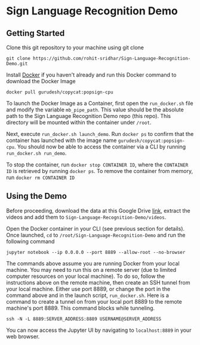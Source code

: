 # Sign Language Recognition Demo

## Getting Started
Clone this git repository to your machine using git clone
```
git clone https://github.com/rohit-sridhar/Sign-Language-Recognition-Demo.git
```

Install [Docker](https://www.docker.com) if you haven't already and run this Docker command to download the Docker Image
```
docker pull gurudesh/copycat:popsign-cpu
```

To launch the Docker Image as a Container, first open the `run_docker.sh` file and modify the variable `mb_pipe_path`. This value should be the absolute path to the Sign Language Recognition Demo repo (this repo). This directory will be mounted within the container under `/root`.

Next, execute `run_docker.sh launch_demo`. Run `docker ps` to confirm that the container has launched with the image name `gurudesh/copycat:popsign-cpu`. You should now be able to access the container via a CLI by running `run_docker.sh run_demo`.

To stop the container, run `docker stop CONTAINER ID`, where the `CONTAINER ID` is retrieved by running `docker ps`. To remove the container from memory, run `docker rm CONTAINER ID`

## Using the Demo
Before proceeding, download the data at this Google Drive [link](https://drive.google.com/file/d/1_sImmOjPiflbV7TWDzTiHs1W1qMF3DtY), extract the videos and add them to `Sign-Language-Recognition-Demo/videos`.

Open the Docker container in your CLI (see previous section for details). Once launched, `cd` to `/root/Sign-Language-Recognition-Demo` and run the following command
```
jupyter notebook --ip 0.0.0.0 --port 8889 --allow-root --no-browser
```

The commands above assume you are running Docker from your local machine. You may need to run this on a remote server (due to limited computer resources on your local machine). To do so, follow the instructions above on the remote machine, then create an SSH tunnel from your local machine. Either use port 8889, or change the port in the command above and in the launch script, `run_docker.sh`. Here is a command to create a tunnel on from your local port 8889 to the remote machine's port 8889. This command blocks while tunneling.
```
ssh -N -L 8889:SERVER_ADDRESS:8889 USERNAME@SERVER_ADDRESS
```

You can now access the Jupyter UI by navigating to `localhost:8889` in your web browser.
